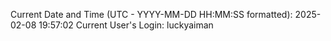 Current Date and Time (UTC - YYYY-MM-DD HH:MM:SS formatted): 2025-02-08 19:57:02
Current User's Login: luckyaiman
